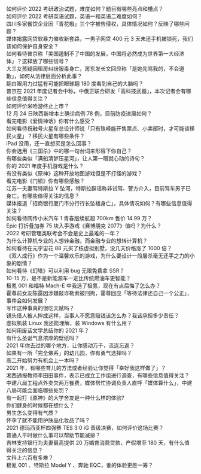如何评价 2022 考研政治试题，难度如何？题目有哪些亮点和槽点？  
如何评价 2022 考研英语试题，英语一和英语二难度如何？  
四川多家餐饮企业因「青花椒」三个字被告侵权，具体情况如何？反映了哪些问题？  
媒体揭露网贷软暴力催收新套路，一男子网贷 400 元 3 天未还手机被锁死，我们该如何保护自身安全？  
如何看待普京称「美国遏制不了中国的发展，中国将必然成为世界第一大经济体」？这释放了哪些信号？  
大三女孩疑因租房纠纷服毒身亡，房东发长文回应称「是她先骂我的，不会道歉」，如何从法律层面分析此事？  
翻白眼用力过猛有可能把眼球翻 180 度看到自己的大脑吗？  
普京在 2021 年度记者会中称，中俄正联合研发「高科技武器」，本次记者会有哪些信息值得关注？  
如何评价米哈游终止上市？  
12 月 24 日陕西新增本土确诊病例 78 例，目前防疫进展如何？  
看完电影《爱情神话》你有什么感受？  
如何看待祝融号火星车总设计师说「只有珠峰能开售票点、小卖部时，才可能谈移民火星」？移民火星有哪些条件？  
iPad 没用，还一直想买是怎么回事？  
你会选用《三国杀》中的哪一句台词来形容下你自己？  
有哪些类似「满船清梦压星河」，让人第一眼就心动的诗句？  
你的 2021 年度手机游戏是什么？  
有没有类似《原神》这种开放地图游戏但是不打怪的游戏？  
看完电影《门锁》你有哪些感触？  
江苏一夫妻驾特斯拉 Y 坠河，特斯拉辟谣称非试驾、警方介入，目前驾车男子已身亡，有哪些值得关注的信息？  
媒体报道「招商银行厦门市分行行长坠楼身亡」，具体情况如何？有哪些信息值得关注？  
如何看待网传小米汽车 1 青春版续航超 700km 售价 14.99 万？  
Epic 打折叠加券 75 块入手游戏《赛博朋克 2077》值吗？为什么？  
2022 考研管理类联考会不会是史上最难的一年？  
为什么计算机专业的人想转金融，而金融专业的想转计算机？  
如何看待在元宇宙花 88 元买了栋虚拟别墅，没几天价格涨了 1000 倍？  
《双人成行》作为一个温馨欢乐的游戏，为什么要设计一段屠杀毫无还手之力的小象的剧情？  
如何看待《幻塔》可以利用 bug 无限免费拿 SSR？  
10-15 万，是不是新能源车一定比传统燃油车更智能？  
极氪 001 和福特 Mach-E 中我选了极氪，现在有点后悔了怎么办？  
霍尊前女友陈露因涉嫌敲诈勒索被刑拘，霍尊回应「等待法律还自己一个公正」，事件会如何发展？  
写作这种事真的很吃天赋吗？  
镜头借人被人摔成这样，当事人不愿意赔钱该怎么办？我该承担多少责任？  
虚拟机装 Linux 我还能理解，装 Windows 有什么用？  
如何用废话文学总结你的 2021 年？  
有什么圣诞气息浓厚的壁纸吗？  
2021 年你去过的哪个地方，让你感动万千，流连忘返？  
如果有一所「完全佛系」的幼儿园，你有勇气选择吗？  
高二开始努力有机会上一本吗？  
2021 年，有哪些育儿的方法或者经验让你觉得「幸好我这样做了」？  
湘西通报教师李田田事件，表示已成立工作组进行调查，有哪些信息值得关注？  
中建八局工程点外卖欠两万餐费，媒体帮忙协调负责人直呼「媒体算什么」，中建八局可能会面临哪些处罚？  
有一起打《原神》的大学舍友是一种什么样的体验?  
你们健身的时候都在想什么？  
男生怎么变得有气质？  
怀孕了就不能用护肤品化妆品了吗？  
2021 德玛西亚杯四强赛 TES 3:0 iG 晋级决赛，如何评价这场比赛？  
普通人平时做什么事可以帮助节能减排？  
吉林支持银行为夫妻最高提供 20 万婚育消费贷款，产假增至 180 天，有什么值得关注的信息？  
文科上六百有多难？  
极氪 001 、特斯拉 Model Y 、奔驰 EQC，谁的体验更胜一筹？  
